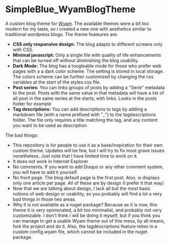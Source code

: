# SimpleBlue_WyamBlogTheme

A custom blog theme for [Wyam](http://Wyam.io). The available themes were a bit too modern for my taste, so I created a new one with aesthetics similar to traditional wordpress blogs. The theme feateures are:

 - **CSS only responsive design:** The blog adapts to different screens only with CSS.
 - **Minimal javascript:** Only a single file with quality of life enhancements that can be turned off without diminishing the blog usability. 
 - **Dark Mode:** The blog has a toogleable mode for those who prefer web pages with a a dark color scheme. The setting is stored in local storage. The colors scheme can be further customized by changing the css variables at the start of the styles.css file.
 - **Post series:** You can links groups of posts by adding a "Serie" metadata to the post. Posts with the same value in that metadata will have a list of all post in the same series at the starts, with links. Looks in the posts folder for example
 - **Tag descriptions:** You can add descriptions to tags by adding a markdown file (with a name prefixed with "_") to the tagdescriptions folder. The file only requires a title matching the tag, and any content you want to be used as description. 

The bad things:
  - This repository is for people to use it as a base/inspiration for their own custom theme. Updates will be few, but I will try to fix most grave issues nonetheless. Just note that I have limited time to work on it. 
  - It does not work in Internet Explorer
  - No comments. If you want to add Disqus or any other comment system, you will have to add it yourself.  
  - No front page. The blog default page is the first post. Also, is displays only one article per page. All of these are by design (I prefer it that way)
  - Now that we are talking about design, I lack all but the most basic notions of web design or usability, so you probably will find a lot a very bad things in those two areas. 
  - Why it is not available as a nuget package? Because as it is now, this theme it is very opinionated, a bit too minimalist, and probably not very customizable. I don't think I will be doing it myself, but if you think you can manage to get a usable Wyam theme out of this mess, by all means, fork the project and do it. Also, the tagdescriptions feature relies in a custom config.wyam file, which cannot be included in the nuget package.